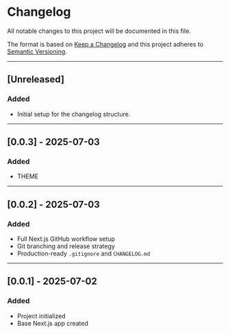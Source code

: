 # Changelog

All notable changes to this project will be documented in this file.

The format is based on [Keep a Changelog](https://keepachangelog.com/en/1.0.0/)
and this project adheres to [Semantic Versioning](https://semver.org/spec/v2.0.0.html).

---

## [Unreleased]
### Added
- Initial setup for the changelog structure.

---

## [0.0.3] - 2025-07-03
### Added
- THEME

---

## [0.0.2] - 2025-07-03
### Added
- Full Next.js GitHub workflow setup
- Git branching and release strategy
- Production-ready `.gitignore` and `CHANGELOG.md`

---

## [0.0.1] - 2025-07-02
### Added
- Project initialized
- Base Next.js app created
